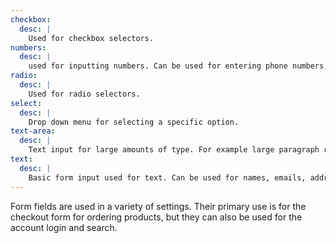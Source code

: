 ```yaml
---
checkbox:
  desc: |
    Used for checkbox selectors.
numbers:
  desc: |
    used for inputting numbers. Can be used for entering phone numbers, or number of applicants
radio:
  desc: |
    Used for radio selectors.
select:
  desc: |
    Drop down menu for selecting a specific option.
text-area:
  desc: |
    Text input for large amounts of type. For example large paragraph responses, instructions, or reviews.
text:
  desc: |
    Basic form input used for text. Can be used for names, emails, addresses, etc.
---
```


Form fields are used in a variety of settings. Their primary use is for the checkout form for ordering products, but they can also be used for the account login and search.

